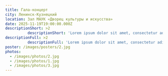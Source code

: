 ```yaml
---
title: Гала-концерт
city: Ленинск-Кузнецкий
location: Зал МАУК «Дворец культуры и искусства»
date: 2025-11-19T19:00:00.000Z
descriptionShort: >2
          descriptionShort: 'Lorem ipsum dolor sit amet, consectetur adipiscing elit, sed do eiusmod tempor incididunt ut labore et dolore magna aliqua.',
descriptionFull: >2
          descriptionFull: 'Lorem ipsum dolor sit amet, consectetur adipiscing elit, sed do eiusmod tempor incididunt ut labore et dolore magna aliqua. Ut enim ad minim veniam, quis nostrud exercitation ullamco laboris nisi ut aliquip ex ea commodo consequat. Duis aute irure dolor in reprehenderit in voluptate velit esse cillum dolore eu fugiat nulla pariatur. Excepteur sint occaecat cupidatat non proident, sunt in culpa qui officia deserunt mollit anim id est laborum.'
poster: /images/posters/2.jpg
photos:
  - /images/photos/2.jpg
  - /images/photos/1.jpg
  - /images/photos/3.jpg
---
```

